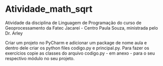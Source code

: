# Atividade_math_sqrt
Atividade da disciplina de Linguagem de Programação do curso de Geoprocessamento  da Fatec Jacareí - Centro Paula Souza, ministrada pelo Dr. Arley

Criar um projeto no PyCharm e adicionar um package de nome aula e dentro dele criar os python files codigo.py e principal.py. Para fazer os exercícios
copie as classes do arquivo codigo.py - em anexo - para o seu respectivo módulo no seu projeto.
